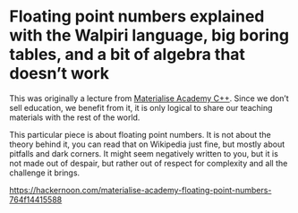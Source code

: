 # Floating point numbers explained with the Walpiri language, big boring tables, and a bit of algebra that doesn’t work

This was originally a lecture from [Materialise Academy C++](http://www.materialise.com/en/careers/ukraine/materialise-academy-c?Source=techblog). Since we don’t sell education, we benefit from it, it is only logical to share our teaching materials with the rest of the world.

This particular piece is about floating point numbers. It is not about the theory behind it, you can read that on Wikipedia just fine, but mostly about pitfalls and dark corners. It might seem negatively written to you, but it is not made out of despair, but rather out of respect for complexity and all the challenge it brings.

https://hackernoon.com/materialise-academy-floating-point-numbers-764f14415588
